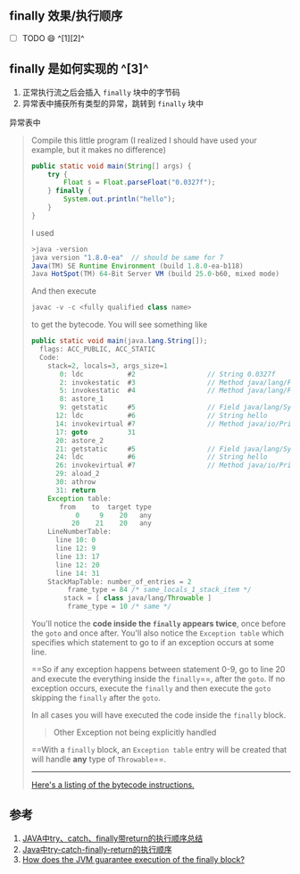 ﻿## finally 效果/执行顺序

- [ ] TODO :smile: ^[1][2]^



## finally 是如何实现的 ^[3]^

1. 正常执行流之后会插入 `finally` 块中的字节码
2. 异常表中捕获所有类型的异常，跳转到 `finally` 块中

异常表中

> Compile this little program (I realized I should have used your example, but it makes no difference)
>
> ```java
> public static void main(String[] args) {
>     try {
>         Float s = Float.parseFloat("0.0327f");
>     } finally {
>         System.out.println("hello");
>     }
> }
> ```
>
> I used
>
> ```java
> >java -version 
> java version "1.8.0-ea"  // should be same for 7
> Java(TM) SE Runtime Environment (build 1.8.0-ea-b118)
> Java HotSpot(TM) 64-Bit Server VM (build 25.0-b60, mixed mode)
> ```
>
> And then execute
>
> ```java
> javac -v -c <fully qualified class name>
> ```
>
> to get the bytecode. You will see something like
>
> ```java
> public static void main(java.lang.String[]);
>   flags: ACC_PUBLIC, ACC_STATIC
>   Code:
>     stack=2, locals=3, args_size=1
>        0: ldc           #2                  // String 0.0327f
>        2: invokestatic  #3                  // Method java/lang/Float.parseFloat:(Ljava/lang/String;)F
>        5: invokestatic  #4                  // Method java/lang/Float.valueOf:(F)Ljava/lang/Float;
>        8: astore_1
>        9: getstatic     #5                  // Field java/lang/System.out:Ljava/io/PrintStream;
>       12: ldc           #6                  // String hello
>       14: invokevirtual #7                  // Method java/io/PrintStream.println:(Ljava/lang/String;)V
>       17: goto          31
>       20: astore_2
>       21: getstatic     #5                  // Field java/lang/System.out:Ljava/io/PrintStream;
>       24: ldc           #6                  // String hello
>       26: invokevirtual #7                  // Method java/io/PrintStream.println:(Ljava/lang/String;)V
>       29: aload_2
>       30: athrow
>       31: return
>     Exception table:
>        from    to  target type
>            0     9    20   any
>           20    21    20   any
>     LineNumberTable:
>       line 10: 0
>       line 12: 9
>       line 13: 17
>       line 12: 20
>       line 14: 31
>     StackMapTable: number_of_entries = 2
>          frame_type = 84 /* same_locals_1_stack_item */
>         stack = [ class java/lang/Throwable ]
>          frame_type = 10 /* same */
> ```
>
> You'll notice the **code inside the `finally` appears twice**, once before the `goto` and once after. You'll also notice the `Exception table` which specifies which statement to go to if an exception occurs at some line.
>
> ==So if any exception happens between statement 0-9, go to line 20 and execute the everything inside the `finally`==, after the `goto`. If no exception occurs, execute the `finally` and then execute the `goto` skipping the `finally` after the `goto`.
>
> In all cases you will have executed the code inside the `finally` block.
>
> > Other Exception not being explicitly handled
>
> ==With a `finally` block, an `Exception table` entry will be created that will handle **any** type of `Throwable`==.
>
> ------
>
> [Here's a listing of the bytecode instructions.](http://en.wikipedia.org/wiki/Java_bytecode_instruction_listings)



## 参考

1. [JAVA中try、catch、finally带return的执行顺序总结](https://www.cnblogs.com/pcheng/p/10968841.html)
2. [Java中try-catch-finally-return的执行顺序](https://www.jianshu.com/p/ebb13ac70f5d)
3. [How does the JVM guarantee execution of the finally block?](https://stackoverflow.com/questions/20963575/how-does-the-jvm-guarantee-execution-of-the-finally-block)